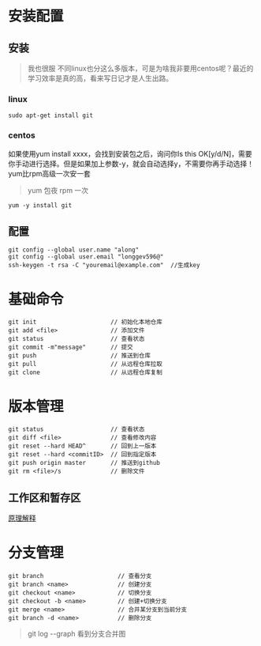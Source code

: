 # 安装配置
## 安装
>我也很服 不同linux也分这么多版本，可是为啥我非要用centos呢？最近的学习效率是真的高，看来写日记才是人生出路。
### linux
```
sudo apt-get install git
```
### centos
如果使用yum install xxxx，会找到安装包之后，询问你Is this OK[y/d/N]，需要你手动进行选择。但是如果加上参数-y，就会自动选择y，不需要你再手动选择！
yum比rpm高级一次安一套
>yum 包夜
>rpm 一次
```
yum -y install git
```
## 配置
```
git config --global user.name "along"
git config --global user.email "longgev596@"
ssh-keygen -t rsa -C "youremail@example.com"  //生成key
```

# 基础命令
```
git init                     // 初始化本地仓库
git add <file>               // 添加文件
git status                   // 查看状态
git commit -m"message"       // 提交
git push                     // 推送到仓库
git pull                     // 从远程仓库拉取
git clone                    // 从远程仓库复制
```
# 版本管理
```
git status                   // 查看状态
git diff <file>              // 查看修改内容
git reset --hard HEAD^       // 回到上一版本
git reset --hard <commitID>  // 回到指定版本
git push origin master       // 推送到github
git rm <file>/s              // 删除文件  
```
## 工作区和暂存区
[原理解释]([https://www.liaoxuefeng.com/wiki/896043488029600/897271968352576](https://www.liaoxuefeng.com/wiki/896043488029600/897271968352576)) 
## 
# 分支管理
```
git branch                     // 查看分支
git branch <name>              // 创建分支
git checkout <name>            // 切换分支
git checkout -b <name>         // 创建+切换分支
git merge <name>               // 合并某分支到当前分支
git branch -d <name>           // 删除分支
```
>git log --graph  看到分支合并图
